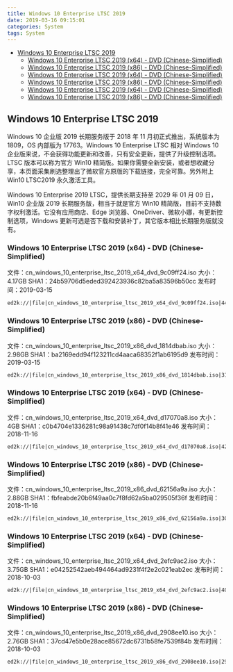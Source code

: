 ```yaml
---
title: Windows 10 Enterprise LTSC 2019
date: 2019-03-16 09:15:01
categories: System
tags: System
---
```


<!-- more -->

<!-- TOC -->

- [Windows 10 Enterprise LTSC 2019](#windows-10-enterprise-ltsc-2019)
  - [Windows 10 Enterprise LTSC 2019 (x64) - DVD (Chinese-Simplified)](#windows-10-enterprise-ltsc-2019-x64---dvd-chinese-simplified)
  - [Windows 10 Enterprise LTSC 2019 (x86) - DVD (Chinese-Simplified)](#windows-10-enterprise-ltsc-2019-x86---dvd-chinese-simplified)
  - [Windows 10 Enterprise LTSC 2019 (x64) - DVD (Chinese-Simplified)](#windows-10-enterprise-ltsc-2019-x64---dvd-chinese-simplified-1)
  - [Windows 10 Enterprise LTSC 2019 (x86) - DVD (Chinese-Simplified)](#windows-10-enterprise-ltsc-2019-x86---dvd-chinese-simplified-1)
  - [Windows 10 Enterprise LTSC 2019 (x64) - DVD (Chinese-Simplified)](#windows-10-enterprise-ltsc-2019-x64---dvd-chinese-simplified-2)
  - [Windows 10 Enterprise LTSC 2019 (x86) - DVD (Chinese-Simplified)](#windows-10-enterprise-ltsc-2019-x86---dvd-chinese-simplified-2)

<!-- /TOC -->

<a id="markdown-windows-10-enterprise-ltsc-2019" name="windows-10-enterprise-ltsc-2019"></a>

## Windows 10 Enterprise LTSC 2019

Windows 10 企业版 2019 长期服务版于 2018 年 11 月初正式推出，系统版本为 1809，OS 内部版为 17763。Windows 10 Enterprise LTSC 相对 Windows 10 企业版来说，不会获得功能更新和改善，只有安全更新，提供了升级控制选项。LTSC 版本可以称为官方 Win10 精简版。如果你需要全新安装，或者想收藏分享，本页面采集刷选整理出了微软官方原版的下载链接，完全可靠。另外附上 Win10 LTSC2019 永久激活工具。

Windows 10 Enterprise 2019 LTSC，提供长期支持至 2029 年 01 月 09 日，Win10 企业版 2019 长期服务版，相当于就是官方 Win10 精简版，目前不支持数字权利激活。它没有应用商店、Edge 浏览器、OneDriver、微软小娜，有更新控制选项，Windows 更新可选是否下载和安装补丁，其它版本相比长期服务版就没有。

<a id="markdown-windows-10-enterprise-ltsc-2019-x64---dvd-chinese-simplified" name="windows-10-enterprise-ltsc-2019-x64---dvd-chinese-simplified"></a>

### Windows 10 Enterprise LTSC 2019 (x64) - DVD (Chinese-Simplified)

文件：cn_windows_10_enterprise_ltsc_2019_x64_dvd_9c09ff24.iso
大小：4.17GB
SHA1：24b59706d5eded392423936c82ba5a83596b50cc
发布时间：2019-03-15

```markdown
ed2k://|file|cn_windows_10_enterprise_ltsc_2019_x64_dvd_9c09ff24.iso|4478906368|E7C526499308841A4A6D116C857DB669|/
```

<a id="markdown-windows-10-enterprise-ltsc-2019-x86---dvd-chinese-simplified" name="windows-10-enterprise-ltsc-2019-x86---dvd-chinese-simplified"></a>

### Windows 10 Enterprise LTSC 2019 (x86) - DVD (Chinese-Simplified)

文件：cn_windows_10_enterprise_ltsc_2019_x86_dvd_1814dbab.iso
大小：2.98GB
SHA1：ba2169edd94f123211cd4aaca68352f1ab6195d9
发布时间：2019-03-15

```markdown
ed2k://|file|cn_windows_10_enterprise_ltsc_2019_x86_dvd_1814dbab.iso|3196803072|2D39C54A2E99BAC308191C74A15B3237|/
```

<a id="markdown-windows-10-enterprise-ltsc-2019-x64---dvd-chinese-simplified-1" name="windows-10-enterprise-ltsc-2019-x64---dvd-chinese-simplified-1"></a>

### Windows 10 Enterprise LTSC 2019 (x64) - DVD (Chinese-Simplified)

文件：cn_windows_10_enterprise_ltsc_2019_x64_dvd_d17070a8.iso
大小：4GB
SHA1：c0b4704e1336281c98a91438c7df0f14b8f41e46
发布时间：2018-11-16

```markdown
ed2k://|file|cn_windows_10_enterprise_ltsc_2019_x64_dvd_d17070a8.iso|4290967552|9E80DED85693E8E4E0D76E55B1207221|/
```

<a id="markdown-windows-10-enterprise-ltsc-2019-x86---dvd-chinese-simplified-1" name="windows-10-enterprise-ltsc-2019-x86---dvd-chinese-simplified-1"></a>

### Windows 10 Enterprise LTSC 2019 (x86) - DVD (Chinese-Simplified)

文件：cn_windows_10_enterprise_ltsc_2019_x86_dvd_62156a9a.iso
大小：2.88GB
SHA1：fbfeabde20b6f49aa0c7f8fd62a5ba029505f36f
发布时间：2018-11-16

```markdown
ed2k://|file|cn_windows_10_enterprise_ltsc_2019_x86_dvd_62156a9a.iso|3095267328|8C81DB85E8D1B0E431CFEB12CDBBF745|/
```

<a id="markdown-windows-10-enterprise-ltsc-2019-x64---dvd-chinese-simplified-2" name="windows-10-enterprise-ltsc-2019-x64---dvd-chinese-simplified-2"></a>

### Windows 10 Enterprise LTSC 2019 (x64) - DVD (Chinese-Simplified)

文件：cn_windows_10_enterprise_ltsc_2019_x64_dvd_2efc9ac2.iso
大小：3.75GB
SHA1：e04252542aeb494464ad9231f4f2e2c021eab2ec
发布时间：2018-10-03

```markdown
ed2k://|file|cn_windows_10_enterprise_ltsc_2019_x64_dvd_2efc9ac2.iso|4027760640|4B1C7640C3A280F205A0BCFFF65472FC|/
```

<a id="markdown-windows-10-enterprise-ltsc-2019-x86---dvd-chinese-simplified-2" name="windows-10-enterprise-ltsc-2019-x86---dvd-chinese-simplified-2"></a>

### Windows 10 Enterprise LTSC 2019 (x86) - DVD (Chinese-Simplified)

文件：cn_windows_10_enterprise_ltsc_2019_x86_dvd_2908ee10.iso
大小：2.76GB
SHA1：37cd47e5b0e28ace85672dc6731b58fe7539f84b
发布时间：2018-10-03

```markdown
ed2k://|file|cn_windows_10_enterprise_ltsc_2019_x86_dvd_2908ee10.iso|2958997504|1B7EA35E2D14D4A05DFCAA861634494C|/
```
